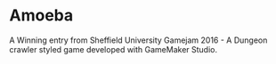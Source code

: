 # Amoeba
A Winning entry from Sheffield University Gamejam 2016 - A Dungeon crawler styled game developed with GameMaker Studio.
